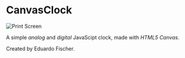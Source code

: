 # CanvasClock

![Print Screen](http://i67.tinypic.com/2sb48xi.png)

A simple *analog* and *digital* JavaScipt clock, made with *HTML5 Canvas*.

Created by Eduardo Fischer.

